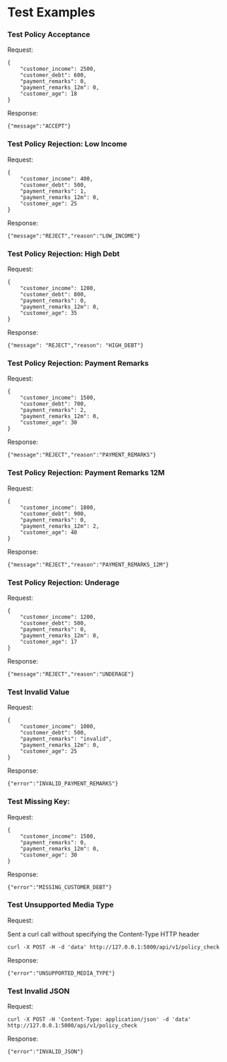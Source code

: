 # Test Examples

### Test Policy Acceptance

Request:

```
{
    "customer_income": 2500,
    "customer_debt": 600,
    "payment_remarks": 0,
    "payment_remarks_12m": 0,
    "customer_age": 18
}
```

Response:

```
{"message":"ACCEPT"}
```

### Test Policy Rejection: Low Income

Request:

```
{
    "customer_income": 400,
    "customer_debt": 500,
    "payment_remarks": 1,
    "payment_remarks_12m": 0,
    "customer_age": 25
}
```

Response:

```
{"message":"REJECT","reason":"LOW_INCOME"}
```

### Test Policy Rejection: High Debt

Request:

```
{
    "customer_income": 1200,
    "customer_debt": 800,
    "payment_remarks": 0,
    "payment_remarks_12m": 0,
    "customer_age": 35
}
```

Response:

```
{"message": "REJECT","reason": "HIGH_DEBT"}
```

### Test Policy Rejection: Payment Remarks

Request:

```
{
    "customer_income": 1500,
    "customer_debt": 700,
    "payment_remarks": 2,
    "payment_remarks_12m": 0,
    "customer_age": 30
}
```

Response:

```
{"message":"REJECT","reason":"PAYMENT_REMARKS"}
```

### Test Policy Rejection: Payment Remarks 12M

Request:

```
{
    "customer_income": 1800,
    "customer_debt": 900,
    "payment_remarks": 0,
    "payment_remarks_12m": 2,
    "customer_age": 40
}
```

Response:

```
{"message":"REJECT","reason":"PAYMENT_REMARKS_12M"}
```

### Test Policy Rejection: Underage

Request:

```
{
    "customer_income": 1200,
    "customer_debt": 500,
    "payment_remarks": 0,
    "payment_remarks_12m": 0,
    "customer_age": 17
}
```

Response:

```
{"message":"REJECT","reason":"UNDERAGE"}
```

### Test Invalid Value

Request:

```
{
    "customer_income": 1000,
    "customer_debt": 500,
    "payment_remarks": "invalid",
    "payment_remarks_12m": 0,
    "customer_age": 25
}
```

Response:

```
{"error":"INVALID_PAYMENT_REMARKS"}
```

### Test Missing Key:

Request:

```
{
    "customer_income": 1500,
    "payment_remarks": 0,
    "payment_remarks_12m": 0,
    "customer_age": 30
}
```

Response:

```
{"error":"MISSING_CUSTOMER_DEBT"}
```

### Test Unsupported Media Type

Request:

Sent a curl call without specifying the Content-Type HTTP header

```
curl -X POST -H -d 'data' http://127.0.0.1:5000/api/v1/policy_check
```

Response:

```
{"error":"UNSUPPORTED_MEDIA_TYPE"}
```

### Test Invalid JSON

Request:

```
curl -X POST -H 'Content-Type: application/json' -d 'data' http://127.0.0.1:5000/api/v1/policy_check
```

Response:

```
{"error":"INVALID_JSON"}
```
